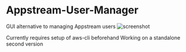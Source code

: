 # Appstream-User-Manager
GUI alternative to managing Appstream users
<img src="https://i.imgur.com/76mG5kF.png" alt="screenshot">

Currently requires setup of aws-cli beforehand
Working on a standalone second version
